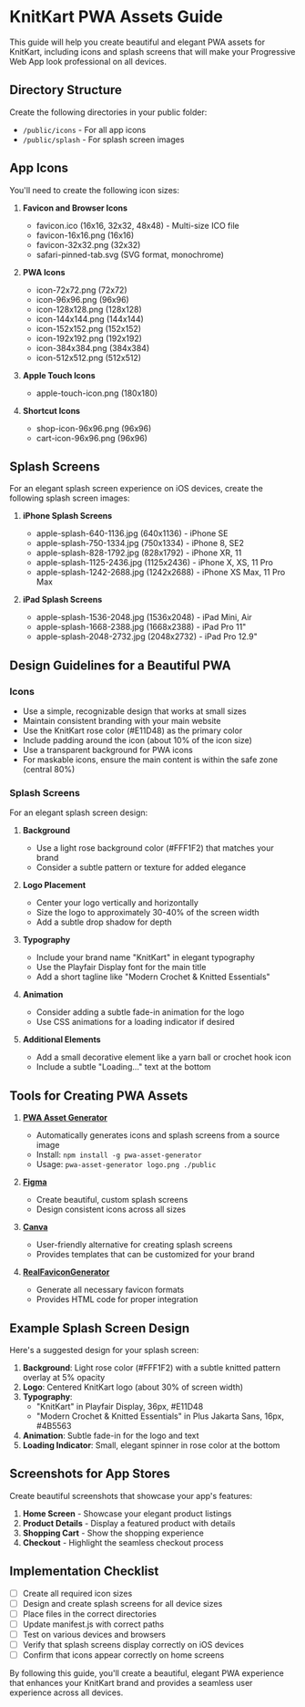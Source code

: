 # KnitKart PWA Assets Guide

This guide will help you create beautiful and elegant PWA assets for KnitKart, including icons and splash screens that will make your Progressive Web App look professional on all devices.

## Directory Structure

Create the following directories in your public folder:
- `/public/icons` - For all app icons
- `/public/splash` - For splash screen images

## App Icons

You'll need to create the following icon sizes:

1. **Favicon and Browser Icons**
   - favicon.ico (16x16, 32x32, 48x48) - Multi-size ICO file
   - favicon-16x16.png (16x16)
   - favicon-32x32.png (32x32)
   - safari-pinned-tab.svg (SVG format, monochrome)

2. **PWA Icons**
   - icon-72x72.png (72x72)
   - icon-96x96.png (96x96)
   - icon-128x128.png (128x128)
   - icon-144x144.png (144x144)
   - icon-152x152.png (152x152)
   - icon-192x192.png (192x192)
   - icon-384x384.png (384x384)
   - icon-512x512.png (512x512)

3. **Apple Touch Icons**
   - apple-touch-icon.png (180x180)

4. **Shortcut Icons**
   - shop-icon-96x96.png (96x96)
   - cart-icon-96x96.png (96x96)

## Splash Screens

For an elegant splash screen experience on iOS devices, create the following splash screen images:

1. **iPhone Splash Screens**
   - apple-splash-640-1136.jpg (640x1136) - iPhone SE
   - apple-splash-750-1334.jpg (750x1334) - iPhone 8, SE2
   - apple-splash-828-1792.jpg (828x1792) - iPhone XR, 11
   - apple-splash-1125-2436.jpg (1125x2436) - iPhone X, XS, 11 Pro
   - apple-splash-1242-2688.jpg (1242x2688) - iPhone XS Max, 11 Pro Max

2. **iPad Splash Screens**
   - apple-splash-1536-2048.jpg (1536x2048) - iPad Mini, Air
   - apple-splash-1668-2388.jpg (1668x2388) - iPad Pro 11"
   - apple-splash-2048-2732.jpg (2048x2732) - iPad Pro 12.9"

## Design Guidelines for a Beautiful PWA

### Icons
- Use a simple, recognizable design that works at small sizes
- Maintain consistent branding with your main website
- Use the KnitKart rose color (#E11D48) as the primary color
- Include padding around the icon (about 10% of the icon size)
- Use a transparent background for PWA icons
- For maskable icons, ensure the main content is within the safe zone (central 80%)

### Splash Screens
For an elegant splash screen design:

1. **Background**
   - Use a light rose background color (#FFF1F2) that matches your brand
   - Consider a subtle pattern or texture for added elegance

2. **Logo Placement**
   - Center your logo vertically and horizontally
   - Size the logo to approximately 30-40% of the screen width
   - Add a subtle drop shadow for depth

3. **Typography**
   - Include your brand name "KnitKart" in elegant typography
   - Use the Playfair Display font for the main title
   - Add a short tagline like "Modern Crochet & Knitted Essentials"

4. **Animation**
   - Consider adding a subtle fade-in animation for the logo
   - Use CSS animations for a loading indicator if desired

5. **Additional Elements**
   - Add a small decorative element like a yarn ball or crochet hook icon
   - Include a subtle "Loading..." text at the bottom

## Tools for Creating PWA Assets

1. **[PWA Asset Generator](https://github.com/onderceylan/pwa-asset-generator)**
   - Automatically generates icons and splash screens from a source image
   - Install: `npm install -g pwa-asset-generator`
   - Usage: `pwa-asset-generator logo.png ./public`

2. **[Figma](https://www.figma.com/)**
   - Create beautiful, custom splash screens
   - Design consistent icons across all sizes

3. **[Canva](https://www.canva.com/)**
   - User-friendly alternative for creating splash screens
   - Provides templates that can be customized for your brand

4. **[RealFaviconGenerator](https://realfavicongenerator.net/)**
   - Generate all necessary favicon formats
   - Provides HTML code for proper integration

## Example Splash Screen Design

Here's a suggested design for your splash screen:

1. **Background**: Light rose color (#FFF1F2) with a subtle knitted pattern overlay at 5% opacity
2. **Logo**: Centered KnitKart logo (about 30% of screen width)
3. **Typography**:
   - "KnitKart" in Playfair Display, 36px, #E11D48
   - "Modern Crochet & Knitted Essentials" in Plus Jakarta Sans, 16px, #4B5563
4. **Animation**: Subtle fade-in for the logo and text
5. **Loading Indicator**: Small, elegant spinner in rose color at the bottom

## Screenshots for App Stores

Create beautiful screenshots that showcase your app's features:

1. **Home Screen** - Showcase your elegant product listings
2. **Product Details** - Display a featured product with details
3. **Shopping Cart** - Show the shopping experience
4. **Checkout** - Highlight the seamless checkout process

## Implementation Checklist

- [ ] Create all required icon sizes
- [ ] Design and create splash screens for all device sizes
- [ ] Place files in the correct directories
- [ ] Update manifest.js with correct paths
- [ ] Test on various devices and browsers
- [ ] Verify that splash screens display correctly on iOS devices
- [ ] Confirm that icons appear correctly on home screens

By following this guide, you'll create a beautiful, elegant PWA experience that enhances your KnitKart brand and provides a seamless user experience across all devices.
